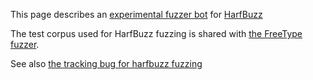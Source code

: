 This page describes an [experimental fuzzer bot](http://104.154.54.26/) for [HarfBuzz](harfbuzz.org)

The test corpus used for HarfBuzz fuzzing is shared with [the FreeType fuzzer](../freetype/README.md).

See also [the tracking bug for harfbuzz fuzzing](https://github.com/behdad/harfbuzz/issues/139)


